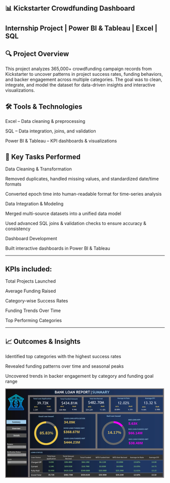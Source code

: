 **📊 Kickstarter Crowdfunding Dashboard**
----------------------------------------------------------------------------------------------------------------------------------------------------

**Internship Project | Power BI & Tableau | Excel | SQL**
----------------------------------------------------------------------------------------------------------------------------

**🔍 Project Overview**
----------------------------------------------------------------------------------------------------------------

This project analyzes 365,000+ crowdfunding campaign records from Kickstarter to uncover patterns in project success rates, funding behaviors, and backer engagement across multiple categories. The goal was to clean, integrate, and model the dataset for data-driven insights and interactive visualizations.

**🛠 Tools & Technologies**
-------------------------------------------------------------------------------------------------------------------------------

Excel – Data cleaning & preprocessing

SQL – Data integration, joins, and validation

Power BI & Tableau – KPI dashboards & visualizations

**📂 Key Tasks Performed**
----------------------------------------------------------------------------------------------------------------------------------------------------

Data Cleaning & Transformation

Removed duplicates, handled missing values, and standardized date/time formats

Converted epoch time into human-readable format for time-series analysis

Data Integration & Modeling

Merged multi-source datasets into a unified data model

Used advanced SQL joins & validation checks to ensure accuracy & consistency

Dashboard Development

Built interactive dashboards in Power BI & Tableau

----------------------------------------------------------------------------------------------------------------------------------------------------------

**KPIs included:**
--------------------------------------------------------------------------------------------------------------------------------------------------------

Total Projects Launched

Average Funding Raised

Category-wise Success Rates

Funding Trends Over Time

Top Performing Categories

-------------------------------------------------------------------------------------------------------------------------------------------

**📈 Outcomes & Insights**
-----------------------------------------------------------------------------------------------------------------------------------------------------------------

Identified top categories with the highest success rates

Revealed funding patterns over time and seasonal peaks

Uncovered trends in backer engagement by category and funding goal range

 ![Dashboard Screenshot](https://github.com/rubywilson771-ctrl/Bank_loan_Analysis/blob/main/Bank%20loan%20report%20summary.png)
